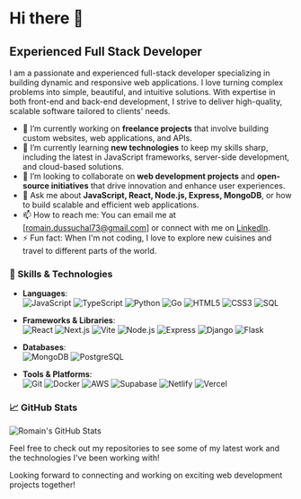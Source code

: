 # Hi there 👋

## Experienced Full Stack Developer

I am a passionate and experienced full-stack developer specializing in building dynamic and responsive web applications. I love turning complex problems into simple, beautiful, and intuitive solutions. With expertise in both front-end and back-end development, I strive to deliver high-quality, scalable software tailored to clients' needs.

- 🔭 I’m currently working on **freelance projects** that involve building custom websites, web applications, and APIs.
- 🌱 I’m currently learning **new technologies** to keep my skills sharp, including the latest in JavaScript frameworks, server-side development, and cloud-based solutions.
- 👯 I’m looking to collaborate on **web development projects** and **open-source initiatives** that drive innovation and enhance user experiences.
- 💬 Ask me about **JavaScript, React, Node.js, Express, MongoDB**, or how to build scalable and efficient web applications.
- 📫 How to reach me: You can email me at [romain.dussuchal73@gmail.com] or connect with me on [LinkedIn](https://www.linkedin.com/in/romain-dussuchal/).
- ⚡ Fun fact: When I'm not coding, I love to explore new cuisines and travel to different parts of the world.

### 🚀 Skills & Technologies

- **Languages**:  
  ![JavaScript](https://img.shields.io/badge/-JavaScript-F7DF1E?style=flat-square&logo=javascript&logoColor=black) 
  ![TypeScript](https://img.shields.io/badge/-TypeScript-007ACC?style=flat-square&logo=typescript&logoColor=white) 
  ![Python](https://img.shields.io/badge/-Python-3776AB?style=flat-square&logo=python&logoColor=white) 
  ![Go](https://img.shields.io/badge/-Go-00ADD8?style=flat-square&logo=go&logoColor=white)
  ![HTML5](https://img.shields.io/badge/-HTML5-E34F26?style=flat-square&logo=html5&logoColor=white) 
  ![CSS3](https://img.shields.io/badge/-CSS3-1572B6?style=flat-square&logo=css3&logoColor=white) 
  ![SQL](https://img.shields.io/badge/-SQL-4479A1?style=flat-square&logo=postgresql&logoColor=white)

- **Frameworks & Libraries**:  
  ![React](https://img.shields.io/badge/-React-61DAFB?style=flat-square&logo=react&logoColor=black) 
  ![Next.js](https://img.shields.io/badge/-Next.js-000000?style=flat-square&logo=next-dot-js&logoColor=white) 
  ![Vite](https://img.shields.io/badge/-Vite-646CFF?style=flat-square&logo=vite&logoColor=white)
  ![Node.js](https://img.shields.io/badge/-Node.js-339933?style=flat-square&logo=node.js&logoColor=white) 
  ![Express](https://img.shields.io/badge/-Express-000000?style=flat-square&logo=express&logoColor=white) 
  ![Django](https://img.shields.io/badge/-Django-092E20?style=flat-square&logo=django&logoColor=white) 
  ![Flask](https://img.shields.io/badge/-Flask-000000?style=flat-square&logo=flask&logoColor=white)

- **Databases**:  
  ![MongoDB](https://img.shields.io/badge/-MongoDB-47A248?style=flat-square&logo=mongodb&logoColor=white) 
  ![PostgreSQL](https://img.shields.io/badge/-PostgreSQL-336791?style=flat-square&logo=postgresql&logoColor=white) 


- **Tools & Platforms**:  
  ![Git](https://img.shields.io/badge/-Git-F05032?style=flat-square&logo=git&logoColor=white) 
  ![Docker](https://img.shields.io/badge/-Docker-2496ED?style=flat-square&logo=docker&logoColor=white) 
  ![AWS](https://img.shields.io/badge/-AWS-232F3E?style=flat-square&logo=amazon-aws&logoColor=white)
  ![Supabase](https://img.shields.io/badge/-Supabase-3ECF8E?style=flat-square&logo=supabase&logoColor=white)
  ![Netlify](https://img.shields.io/badge/-Netlify-00C7B7?style=flat-square&logo=netlify&logoColor=white) 
  ![Vercel](https://img.shields.io/badge/-Vercel-000000?style=flat-square&logo=vercel&logoColor=white)

### 📈 GitHub Stats

![Romain's GitHub Stats](https://github-readme-stats.vercel.app/api?username=RomainDussuchal&show_icons=true&theme=radical)

Feel free to check out my repositories to see some of my latest work and the technologies I've been working with!

Looking forward to connecting and working on exciting web development projects together!
